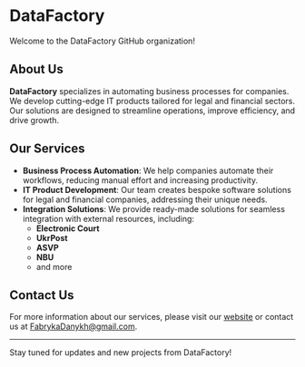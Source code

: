 # DataFactory

Welcome to the DataFactory GitHub organization!

## About Us

**DataFactory** specializes in automating business processes for companies. We develop cutting-edge IT products tailored for legal and financial sectors. Our solutions are designed to streamline operations, improve efficiency, and drive growth.

## Our Services

- **Business Process Automation**: We help companies automate their workflows, reducing manual effort and increasing productivity.
- **IT Product Development**: Our team creates bespoke software solutions for legal and financial companies, addressing their unique needs.
- **Integration Solutions**: We provide ready-made solutions for seamless integration with external resources, including:
  - **Electronic Court**
  - **UkrPost**
  - **ASVP**
  - **NBU**
  - and more

## Contact Us

For more information about our services, please visit our [website](http://data-factory.ua) or contact us at [FabrykaDanykh@gmail.com](mailto:FabrykaDanykh@gmail.com).

---

Stay tuned for updates and new projects from DataFactory!
